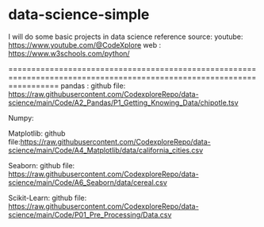 # data-science-simple
I will do some basic projects in data science 
reference source:
youtube: https://www.youtube.com/@CodeXplore
web : https://www.w3schools.com/python/

=======================================================================================================================
pandas : 
github file: https://raw.githubusercontent.com/CodexploreRepo/data-science/main/Code/A2_Pandas/P1_Getting_Knowing_Data/chipotle.tsv
 
Numpy:

Matplotlib:
github file:https://raw.githubusercontent.com/CodexploreRepo/data-science/main/Code/A4_Matplotlib/data/california_cities.csv

Seaborn: 
github file: https://raw.githubusercontent.com/CodexploreRepo/data-science/main/Code/A6_Seaborn/data/cereal.csv

Scikit-Learn:
github file: https://raw.githubusercontent.com/CodexploreRepo/data-science/main/Code/P01_Pre_Processing/Data.csv
